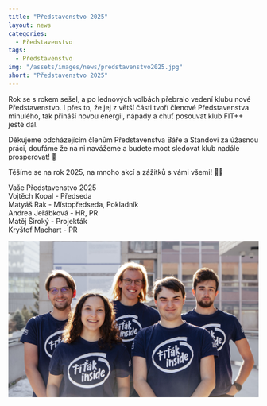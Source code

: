```yaml
---
title: "Představenstvo 2025"
layout: news
categories:
  - Představenstvo
tags:
  - Představenstvo
img: "/assets/images/news/predstavenstvo2025.jpg"
short: "Představenstvo 2025"
---
```


Rok se s rokem sešel, a po lednových volbách přebralo vedení klubu nové Představenstvo. I přes to, že jej z větší části tvoří členové Představenstva minulého, tak přináší novou energii, nápady a chuť posouvat klub FIT++ ještě dál.

Děkujeme odcházejícím členům Představenstva Báře a Standovi za úžasnou práci, doufáme že na ni navážeme a budete moct sledovat klub nadále prosperovat! 🙌

Těšíme se na rok 2025, na mnoho akcí a zážitků s vámi všemi! 💙💛

Vaše Představenstvo 2025  
Vojtěch Kopal - Předseda  
Matyáš Rak - Místopředseda, Pokladník  
Andrea Jeřábková - HR, PR  
Matěj Široký - Projekťák  
Kryštof Machart - PR

![](/assets/images/news/predstavenstvo2025.jpg)
